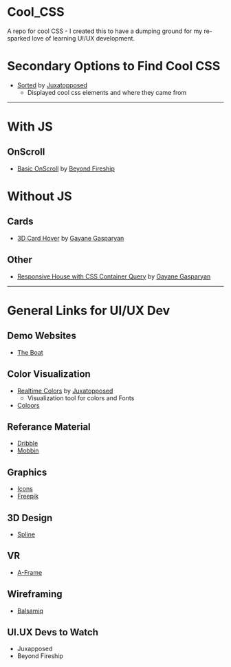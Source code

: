 # Cool_CSS
A repo for cool CSS - I created this to have a dumping ground for my re-sparked love of learning UI/UX development. 

# Secondary Options to Find Cool CSS
- [Sorted](https://stacksorted.com) by [Juxatopposed](https://www.youtube.com/@juxtopposed)
  - Displayed cool css elements and where they came from
---
# With JS
## OnScroll
- [Basic OnScroll](https://www.youtube.com/watch?v=T33NN_pPeNI) by [Beyond Fireship](https://www.youtube.com/@beyondfireship)

# Without JS
## Cards
- [3D Card Hover](https://codepen.io/gayane-gasparyan/pen/wvxewXO) by [Gayane Gasparyan](https://codepen.io/gayane-gasparyan)

## Other
-  [Responsive House with CSS Container Query](https://codepen.io/gayane-gasparyan/pen/yLqjVWb) by [Gayane Gasparyan](https://codepen.io/gayane-gasparyan)

---
# General Links for UI/UX Dev
## Demo Websites
- [The Boat](https://www.sbs.com.au/theboat/)
  
## Color Visualization
- [Realtime Colors](https://www.realtimecolors.com/) by [Juxatopposed](https://www.youtube.com/@juxtopposed)
  - Visualization tool for colors and Fonts
- [Coloors](https://coolors.co/)

## Referance Material
- [Dribble](https://dribbble.com/) 
- [Mobbin](https://mobbin.com/browse)

## Graphics
- [Icons](https://icons8.com/)
- [Freepik](https://www.freepik.com/)
  
## 3D Design
- [Spline](https://spline.design/)
  
## VR
- [A-Frame](https://aframe.io/)

## Wireframing
- [Balsamiq](https://balsamiq.com/)

## UI.UX Devs to Watch
- Juxapposed
- Beyond Fireship